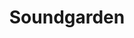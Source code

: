 ---
title: "Soundgarden"
summary: "Soundgarden was an American rock band formed in Seattle, Washington, in 1984 by singer and drummer Chris Cornell, lead guitarist Kim Thayil , and bassist Hiro Yamamoto. Cornell switched to rhythm guitar in 1985, replaced on drums initially by Scott Sundquist, and later by Matt Cameron in 1986. Yamamoto left in 1990 and was replaced initially by Jason Everman and shortly thereafter by Ben Shepherd. The band dissolved in 1997 and re-formed in 2010. Following Cornell's death in 2017 and a year of uncertainty regarding the band's future, Thayil declared in October 2018 that Soundgarden had disbanded once again, though they did reunite in January 2019 for a one-off concert in tribute to Cornell.The band helped to popularize grunge music, a style of alternative rock that developed in the American Pacific Northwest in the mid-1980s, alongside such Seattle contemporaries as Alice in Chains, Pearl Jam, and Nirvana. They were the first of a number of grunge bands to sign to the Seattle-based record label Sub Pop, through which they released EPs in both 1987 and 1988. California-based independent label SST Records released Soundgarden's debut album, Ultramega OK, which, although it did not sell well nationally, garnered critical acclaim and was nominated for a Grammy award in 1990. Their second album, Louder Than Love, was recorded independently, but, after they signed with A&M Records in 1989 , the album became their major-label debut. While Ultramega OK had failed to chart and Louder Than Love peaked at number 108 on the Billboard 200 album chart, the band's third album, Badmotorfinger, buoyed by the success of the singles \"Jesus Christ Pose\", \"Outshined\", and \"Rusty Cage\", reached number 39 on the Billboard 200 and has been certified double-platinum by the RIAA.
Soundgarden achieved its biggest success with the 1994 album Superunknown, which debuted at number one on the Billboard 200 and yielded the Grammy Award-winning singles \"Spoonman\" and \"Black Hole Sun\". The band experimented with new sonic textures on their follow-up album Down on the Upside, which debuted at number 2 on the Billboard 200 in 1996 and spawned several hit singles of its own, including \"Burden in My Hand\" and \"Blow Up the Outside World\". In 1997, the band broke up due to internal strife over its creative direction and exhaustion from touring. After more than a decade of working on projects and other bands, they reunited in 2010, and Republic Records released their sixth and final studio album, King Animal, two years later.
As of 2019, Soundgarden had sold more than 14 million records in the United States, and an estimated 30 million worldwide. VH1 ranked Soundgarden at number 14 in their special 100 Greatest Artists of Hard Rock."
image: "soundgarden.jpg"
apple_music_artist_url: "https://music.apple.com/gb/artist/soundgarden/133036"
wikipedia_url: "https://en.wikipedia.org/wiki/Soundgarden"
---